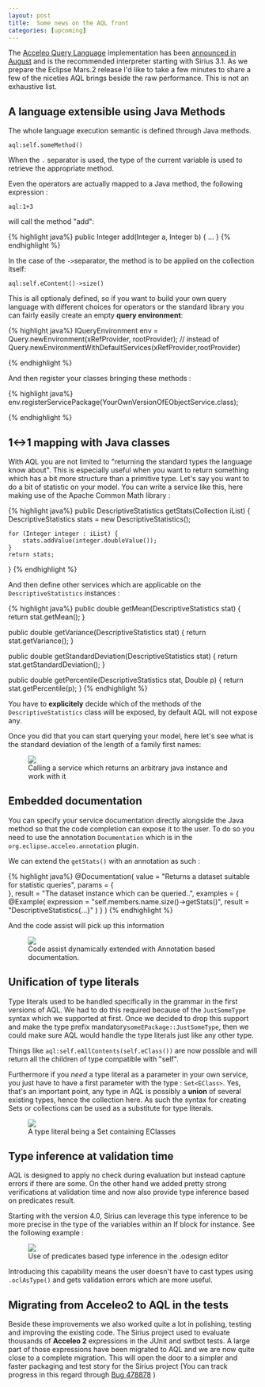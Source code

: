 ```yaml
---
layout: post
title:  Some news on the AQL front
categories: [upcoming]
---
```



The [Acceleo Query Language](https://www.eclipse.org/sirius/doc/specifier/general/Writing_Queries.html#aql) implementation has been [announced in August](http://cedric.brun.io/eclipse/introducing-aql/) and is the recommended interpreter starting 
with Sirius 3.1. As we prepare the Eclipse Mars.2 release I'd like to take a few minutes to share a few of the niceties AQL brings beside the raw performance. This is not an exhaustive list.


## A language extensible using Java Methods

The whole language execution semantic is defined through Java methods.

`aql:self.someMethod()`

When the `.` separator is used, the type of the current variable is used to retrieve the appropriate method.

Even the operators are actually mapped to a Java method, the following expression :

`aql:1+3`

will call the method "add":

{% highlight java%}
public Integer add(Integer a, Integer b) {
...
}
{% endhighlight %}

In the case of the `->`separator, the method is to be applied on the collection itself:

`aql:self.eContent()->size()`


This is all optionaly defined, so if you want to build your own query language with different choices for operators or the standard library you can fairly easily create an empty **query environment**: 

{% highlight java%}
IQueryEnvironment env = Query.newEnvironment(xRefProvider, rootProvider); // instead of Query.newEnvironmentWithDefaultServices(xRefProvider,rootProvider)

{% endhighlight %}

And then register your classes bringing these methods :

{% highlight java%}
env.registerServicePackage(YourOwnVersionOfEObjectService.class);

{% endhighlight %}


## 1<->1 mapping with Java classes

With AQL you are not limited to "returning the standard types the language know about".  This is especially useful when you want to return something which has a bit more structure than a primitive type.
Let's say you want to do a bit of statistic on your model. You can write a service like this, here making use of the Apache Common Math library :

{% highlight java%}
public DescriptiveStatistics getStats(Collection<Integer> iList) {
	DescriptiveStatistics stats = new DescriptiveStatistics();

	for (Integer integer : iList) {
		stats.addValue(integer.doubleValue());
	}
	return stats;
}
{% endhighlight %}

And then define other services which are applicable on the `DescriptiveStatistics` instances :

{% highlight java%}
public double getMean(DescriptiveStatistics stat) {
	return stat.getMean();
}

public double getVariance(DescriptiveStatistics stat) {
	return stat.getVariance();
}

public double getStandardDeviation(DescriptiveStatistics stat) {
	return stat.getStandardDeviation();
}

public double getPercentile(DescriptiveStatistics stat, Double p) {
	return stat.getPercentile(p);
}
{% endhighlight %}

You have to **explicitely** decide which of the methods of the `DescriptiveStatistics` class will be exposed, by default AQL will not expose any.

Once you did that you can start querying your model, here let's see what is the standard deviation of the length of a family first names:

<figure>
    <a href="{{ site.url }}/images/blog/aql-stats-service.png"><img src="{{ site.url }}/images/blog/aql-stats-service.png"></a>    
    <figcaption>Calling a service which returns an arbitrary java instance and work with it</figcaption>
</figure>


## Embedded documentation

You can specify your service documentation directly alongside the Java method so that the code completion can expose it to the user.
To do so you need to use the annotation `Documentation` which is in the `org.eclipse.acceleo.annotation` plugin.

We can extend the `getStats()` with an annotation as such :

{% highlight java%}
@Documentation(
	value = "Returns a dataset suitable for statistic queries",
	params = {				
	},
	result = "The dataset instance which can be queried..",
	examples = {
		@Example(
			expression = "self.members.name.size()->getStats()",
			result = "DescriptiveStatistics{...}"
		)
	}
)
{% endhighlight %}

And the code assist will pick up this information


<figure>
    <a href="{{ site.url }}/images/blog/aql-stats-completion.png"><img src="{{ site.url }}/images/blog/aql-stats-completion.png"></a>    
    <figcaption>Code assist dynamically extended with Annotation based documentation.</figcaption>
</figure>


## Unification of type literals

Type literals used to be handled specifically in the grammar in the first versions of AQL. We had to do this required because of the ``JustSomeType`` syntax which we supported at first.
Once we decided to drop this support and make the type prefix mandatory``someEPackage::JustSomeType``, then we could make sure AQL would handle the type literals just like any other type.


Things like `aql:self.eAllContents(self.eClass())` are now possible and will return all the children of type compatible with "self".


Furthermore if you *need* a type literal as a parameter in your own service, you just have to have a first parameter with the type : `Set<EClass>`. Yes, that's an important point, any type in AQL is possibly a **union** of several existing types, hence the collection here.
As such the syntax for creating Sets or collections can be used as a substitute for type literals.

<figure>
    <a href="{{ site.url }}/images/blog/aql-typeliterals.png"><img src="{{ site.url }}/images/blog/aql-typeliterals.png"></a>    
    <figcaption>A type literal being a Set containing EClasses</figcaption>
</figure>


## Type inference at validation time

AQL is designed to apply no check during evaluation but instead capture errors if there are some. On the other hand we added pretty strong verifications at validation time and now also provide type inference based on predicates result.

Starting with the version 4.0, Sirius can leverage this type inference to be more precise in the type of the variables within an If block for instance. See the following example :

<figure>
    <a href="{{ site.url }}/images/blog/aql-tool-inference-comments.png"><img src="{{ site.url }}/images/blog/aql-tool-inference-comments.png"></a>    
    <figcaption>Use of predicates based type inference in the .odesign editor</figcaption>
</figure>

Introducing this capability means the user doesn't have to cast types using `.oclAsType()` and gets validation errors which are more useful.

## Migrating from Acceleo2 to AQL in the tests

Beside these improvements we also worked quite a lot in polishing, testing and improving the existing code. The Sirius project used to evaluate thousands of **Acceleo 2** expressions in the JUnit and swtbot tests. A large part of those expressions have been migrated to AQL and we are now quite close to a complete migration. This will open the door to a simpler and faster packaging and test story for the Sirius project (You can track progress in this regard through [Bug 478878](https://bugs.eclipse.org/bugs/show_bug.cgi?id=478878) ) 










